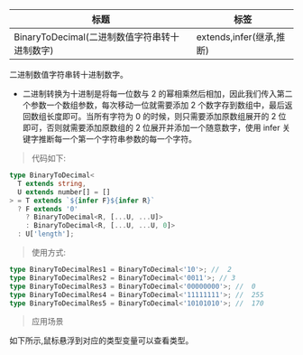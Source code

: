 | 标题                                          | 标签                     |
| --------------------------------------------- | ------------------------ |
| BinaryToDecimal(二进制数值字符串转十进制数字) | extends,infer(继承,推断) |

二进制数值字符串转十进制数字。

- 二进制转换为十进制是将每一位数与 2 的幂相乘然后相加，因此我们传入第二个参数一个数组参数，每次移动一位就需要添加 2 个数字存到数组中，最后返回数组长度即可。当所有字符为 0 的时候，则只需要添加原数组展开的 2 位即可，否则就需要添加原数组的 2 位展开并添加一个随意数字，使用 infer 关键字推断每一个第一个字符串参数的每一个字符。

> 代码如下:

```ts
type BinaryToDecimal<
  T extends string,
  U extends number[] = []
> = T extends `${infer F}${infer R}`
  ? F extends '0'
    ? BinaryToDecimal<R, [...U, ...U]>
    : BinaryToDecimal<R, [...U, ...U, 0]>
  : U['length'];
```

> 使用方式:

```ts
type BinaryToDecimalRes1 = BinaryToDecimal<'10'>; //  2
type BinaryToDecimalRes2 = BinaryToDecimal<'0011'>; // 3
type BinaryToDecimalRes3 = BinaryToDecimal<'00000000'>; //  0
type BinaryToDecimalRes4 = BinaryToDecimal<'11111111'>; //  255
type BinaryToDecimalRes5 = BinaryToDecimal<'10101010'>; //  170
```

> 应用场景

如下所示,鼠标悬浮到对应的类型变量可以查看类型。

<div class="code-editor" data-url="codes/typescript/demo/BinaryToDecimal.ts" data-language="typescript"></div>
